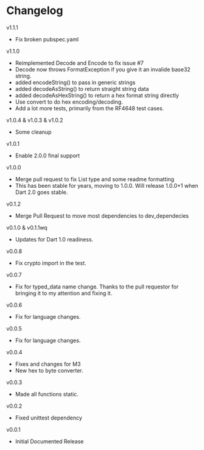 # Changelog

v1.1.1

- Fix broken pubspec.yaml

v1.1.0

- Reimplemented Decode and Encode to fix issue #7
- Decode now throws FormatException if you give it an invalide base32 string.
- added encodeString() to pass in generic strings
- added decodeAsString() to return straight string data
- added decodeAsHexString() to return a hex format string directly
- Use convert to do hex encoding/decoding.
- Add a lot more tests, primarily from the RF4648 test cases.

v1.0.4 & v1.0.3 & v1.0.2

- Some cleanup

v1.0.1

- Enable 2.0.0 final support

v1.0.0

- Merge pull request to fix List type and some readme formatting
- This has been stable for years, moving to 1.0.0. Will release 1.0.0+1 when Dart 2.0 goes stable.

v0.1.2

- Merge Pull Request to move most dependencies to dev_dependecies

v0.1.0 & v0.1.1wq

- Updates for Dart 1.0 readiness.

v0.0.8

- Fix crypto import in the test.

v0.0.7

- Fix for typed_data name change. Thanks to the pull requestor for bringing it to my attention and fixing it.

v0.0.6

- Fix for language changes.

v0.0.5

- Fix for language changes.

v0.0.4

- Fixes and changes for M3
- New hex to byte converter.

v0.0.3

- Made all functions static.

v0.0.2

- Fixed unittest dependency

v0.0.1

- Initial Documented Release
